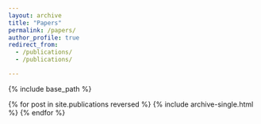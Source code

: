 ```yaml
---
layout: archive
title: "Papers"
permalink: /papers/
author_profile: true
redirect_from:
  - /publications/
  - /publications/

---
```


<!-- {% if author.googlescholar %}
  You can also find my articles on <u><a href="{{author.googlescholar}}">my Google Scholar profile</a>.</u>
{% endif %} -->

{% include base_path %}

{% for post in site.publications reversed %}
  {% include archive-single.html %}
{% endfor %}

